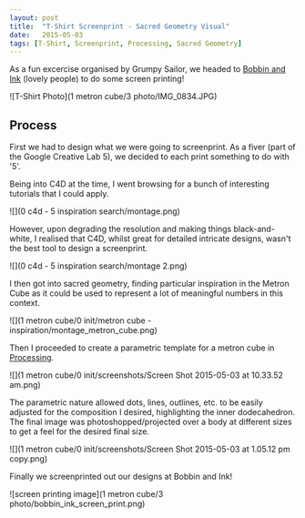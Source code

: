 ```yaml
---
layout: post
title:  "T-Shirt Screenprint - Sacred Geometry Visual"
date:   2015-05-03
tags: [T-Shirt, Screenprint, Processing, Sacred Geometry]
---
```


As a fun excercise organised by Grumpy Sailor, we headed to [Bobbin and Ink](http://www.bobbinandink.com/) (lovely people) to do some screen printing! 

![T-Shirt Photo](1 metron cube/3 photo/IMG_0834.JPG)

## Process

First we had to design what we were going to screenprint. As a fiver (part of the Google Creative Lab 5), we decided to each print something to do with '5'. 

Being into C4D at the time, I went browsing for a bunch of interesting tutorials that I could apply. 

![](0 c4d - 5 inspiration search/montage.png)

However, upon degrading the resolution and making things black-and-white, I realised that C4D, whilst great for detailed intricate designs, wasn't the best tool to design a screenprint.

![](0 c4d - 5 inspiration search/montage 2.png)

I then got into sacred geometry, finding particular inspiration in the Metron Cube as it could be used to represent a lot of meaningful numbers in this context.

![](1 metron cube/0 init/metron cube - inspiration/montage_metron_cube.png)

Then I proceeded to create a parametric template for a metron cube in [Processing](https://processing.org/).

![](1 metron cube/0 init/screenshots/Screen Shot 2015-05-03 at 10.33.52 am.png)

The parametric nature allowed dots, lines, outlines, etc. to be easily adjusted for the composition I desired, highlighting the inner dodecahedron. The final image was photoshopped/projected over a body at different sizes to get a feel for the desired final size. 

![](1 metron cube/0 init/screenshots/Screen Shot 2015-05-03 at 1.05.12 pm copy.png)

Finally we screenprinted out our designs at Bobbin and Ink!

![screen printing image](1 metron cube/3 photo/bobbin_ink_screen_print.png)